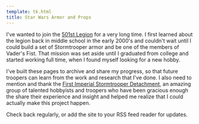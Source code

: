 ```yaml
---
template: tk.html
title: Star Wars Armor and Props
---
```


I've wanted to join the [501st Legion][501st] for a very long time. I first learned
about the legion back in middle school in the early 2000's and couldn't wait
until I could build a set of Stormtrooper armor and be one of the members of
Vader's Fist. That mission was set aside until I graduated from college and
started working full time, when I found myself looking for a new hobby.

[501st]: http://www.501st.com

I've built these pages to archive and share my progress, so that future
troopers can learn from the work and research that I've done. I also need to
mention and thank the [First Imperial Stormtrooper Detachment][fisd], an
amazing group of talented hobbyists and troopers who have been gracious enough
the share their experience and insight and helped me realize that I could
actually make this project happen.

[fisd]: http://www.whitearmor.net/forum

Check back regularly, or add the site to your RSS feed reader for updates.
